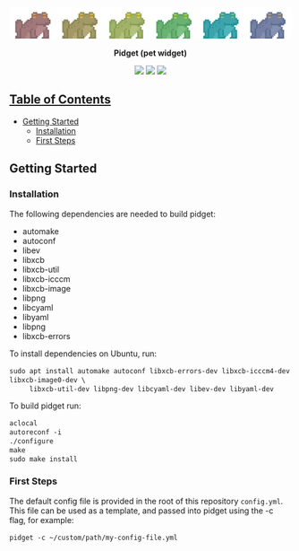 <p align="center">
  <img src="images/banner.png" alt="Pidget banner"/>
</p>

<p align="center">
<b>Pidget (pet widget)</b>
</p>

<p align="center">
<a href="https://github.com/beyonson/pidget/graphs/contributors"><img src="https://img.shields.io/github/contributors/beyonson/pidget.svg"></a>
<a href="https://github.com/beyonson/pidget/issues"><img src="https://img.shields.io/github/issues/beyonson/pidget.svg"></a>
<a href="https://github.com/beyonson/pidget/issues?q=is%3Aissue%20state%3Aclosed"><img src="https://img.shields.io/github/issues-closed/beyonson/pidget.svg">
</p>

## Table of Contents

* [Getting Started](#getting-started)
  * [Installation](#installation)
  * [First Steps](#first-steps)

## Getting Started

### Installation

The following dependencies are needed to build pidget:
- automake
- autoconf
- libev
- libxcb
- libxcb-util
- libxcb-icccm
- libxcb-image
- libpng
- libcyaml
- libyaml
- libpng
- libxcb-errors

To install dependencies on Ubuntu, run:

```
sudo apt install automake autoconf libxcb-errors-dev libxcb-icccm4-dev libxcb-image0-dev \
     libxcb-util-dev libpng-dev libcyaml-dev libev-dev libyaml-dev
```

To build pidget run:
```
aclocal
autoreconf -i
./configure
make
sudo make install
```

### First Steps

The default config file is provided in the root of this repository `config.yml`.
This file can be used as a template, and passed into pidget using the -c flag, for
example:

```
pidget -c ~/custom/path/my-config-file.yml
```
